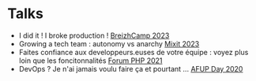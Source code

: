 # Talks

- I did it ! I broke production ! [BreizhCamp 2023](https://www.youtube.com/watch?v=2jUJWhzk4hg)
- Growing a tech team : autonomy vs anarchy [Mixit 2023](https://mixitconf.org/2023/faire-grandir-une-equipe-technique-autonomie-vs-anarchie)
- Faites confiance aux developpeurs.euses de votre équipe : voyez plus loin que les foncitonnalités [Forum PHP 2021](https://www.youtube.com/watch?v=tuGpNiy6e9s)
- DevOps ? Je n'ai jamais voulu faire ça et pourtant ... [AFUP Day 2020](https://www.youtube.com/watch?v=dNUIFe7S1A0)
